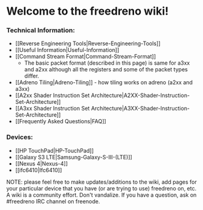 # Welcome to the freedreno wiki!

### Technical Information:
* [[Reverse Engineering Tools|Reverse-Engineering-Tools]]
* [[Useful Information|Useful-Information]]
* [[Command Stream Format|Command-Stream-Format]]
   * The basic packet format (described in this page) is same for a3xx and a2xx although all the registers and some of the packet types differ.
* [[Adreno Tiling|Adreno-Tiling]] - how tiling works on adreno (a2xx and a3xx)
* [[A2xx Shader Instruction Set Architecture|A2XX-Shader-Instruction-Set-Architecture]]
* [[A3xx Shader Instruction Set Architecture|A3XX-Shader-Instruction-Set-Architecture]]
* [[Frequently Asked Questions|FAQ]]

### Devices: 
* [[HP TouchPad|HP-TouchPad]]
* [[Galaxy S3 LTE|Samsung-Galaxy-S-III-(LTE)]]
* [[Nexus 4|Nexus-4]]
* [[ifc6410|Ifc6410]]

NOTE: please feel free to make updates/additions to the wiki, add pages for your particular device that you have (or are trying to use) freedreno on, etc.  A wiki is a community effort.  Don't vandalize.  If you have a question, ask on #freedreno IRC channel on freenode.
